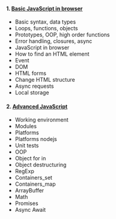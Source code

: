 
#### 1. [Basic JavaScript in browser]()  
<ul>
    <li>Basic syntax, data types</li>
    <li>Loops, functions, objects</li>
    <li>Prototypes, OOP, high order functions</li>
    <li>Error handling, closures, async</li>
    <li>JavaScript in browser</li>
    <li>How to find an HTML element</li>
    <li>Event</li>
    <li>DOM</li>
    <li>HTML forms</li>
    <li>Change HTML structure</li>
    <li>Async requests</li>
    <li>Local storage</li>
</ul>

#### 2. [Advanced JavaScript]()  
<ul>
    <li>Working environment</li>
    <li>Modules</li>
    <li>Platforms</li>
    <li>Platforms nodejs</li>
    <li>Unit tests</li>
    <li>OOP</li>
    <li>Object for in</li>
    <li>Object destructuring</li>
    <li>RegExp</li>
    <li>Containers_set</li>
    <li>Containers_map</li>
    <li>ArrayBuffer</li>
    <li>Math</li>
    <li>Promises</li>
    <li>Async Await</li>
</ul>
